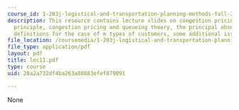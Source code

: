 ```yaml
---
course_id: 1-203j-logistical-and-transportation-planning-methods-fall-2006
description: This resource contains lecture slides on congestion pricing, economic
  principle, congestion pricing and queueing theory, the principal observation, some
  definitions for the case of m types of customers, some additional issues, and references.
file_location: /coursemedia/1-203j-logistical-and-transportation-planning-methods-fall-2006/28a2a732df4ba263a80883efef879091_lec11.pdf
file_type: application/pdf
layout: pdf
title: lec11.pdf
type: course
uid: 28a2a732df4ba263a80883efef879091

---
```

None
